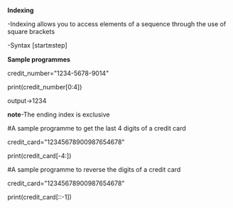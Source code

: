 **Indexing**

-Indexing allows you to access elements of a sequence through the use of square brackets 

-Syntax [start:end:step]

**Sample programmes**

credit_number="1234-5678-9014"

print(credit_number[0:4])

output->1234

**note**-The ending index is exclusive 

#A sample programme to get the last 4 digits of a credit card 

credit_card="12345678900987654678"

print(credit_card[-4:])

#A sample programme to reverse the digits of a credit card 

credit_card="12345678900987654678"

print(credit_card[::-1])